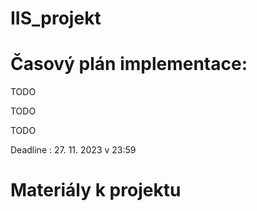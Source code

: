 # IIS_projekt

# Časový plán implementace: 
TODO

TODO

TODO

Deadline : 27. 11. 2023 v 23:59

# Materiály k projektu

